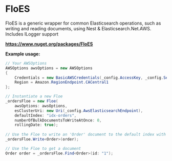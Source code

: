 # FloES
FloES is a generic wrapper for common Elasticsearch operations, such as writing and reading documents, using Nest & Elasticsearch.Net.AWS. Includes ILogger support

**https://www.nuget.org/packages/FloES**

**Example usage:**
````C#
// Your AWSOptions
AWSOptions awsOptions = new AWSOptions
{
    Credentials = new BasicAWSCredentials(_config.AccessKey, _config.SecretAccessKey),
    Region = Amazon.RegionEndpoint.CACentral1
};

// Instantiate a new Floe
_ordersFloe = new Floe(
    awsOptions: awsOptions,
    esClusterUri: new Uri(_config.AwsElasticsearchEndpoint),
    defaultIndex: "idx-orders",
    numberOfBulkDocumentsToWriteAtOnce: 0,
    rollingDate: true);
    
// Use the Floe to write an 'Order' document to the default index with a rolling date (e.g.: "idx-orders-2020-03-06")
_ordersFloe.Write<Order>(order);

// Use the Floe to get a document
Order order = _ordersFloe.Find<Order>(id: "1");
````
